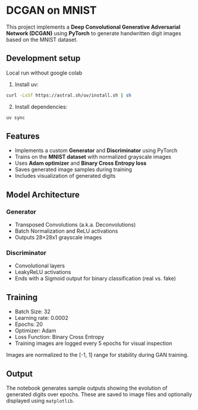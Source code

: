 # DCGAN on MNIST

This project implements a **Deep Convolutional Generative Adversarial Network (DCGAN)** using **PyTorch** to generate handwritten digit images based on the MNIST dataset.


## Development setup

Local run without google colab

1. Install uv:

```bash
curl -LsSf https://astral.sh/uv/install.sh | sh
```

2. Install dependencies:

```bash
uv sync
```



## Features

- Implements a custom **Generator** and **Discriminator** using PyTorch
- Trains on the **MNIST dataset** with normalized grayscale images
- Uses **Adam optimizer** and **Binary Cross Entropy loss**
- Saves generated image samples during training
- Includes visualization of generated digits

## Model Architecture

### Generator
- Transposed Convolutions (a.k.a. Deconvolutions)
- Batch Normalization and ReLU activations
- Outputs 28×28x1 grayscale images

### Discriminator
- Convolutional layers
- LeakyReLU activations
- Ends with a Sigmoid output for binary classification (real vs. fake)

## Training

- Batch Size: 32
- Learning rate: 0.0002
- Epochs: 20
- Optimizer: Adam
- Loss Function: Binary Cross Entropy
- Training images are logged every 5 epochs for visual inspection


Images are normalized to the [-1, 1] range for stability during GAN training.

## Output

The notebook generates sample outputs showing the evolution of generated digits over epochs. These are saved to image files and optionally displayed using `matplotlib`.
